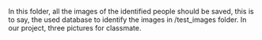 In this folder, all the images of the identified people should be saved, this is to say, the used database to identify the images in /test_images folder. In our project, three pictures for classmate.